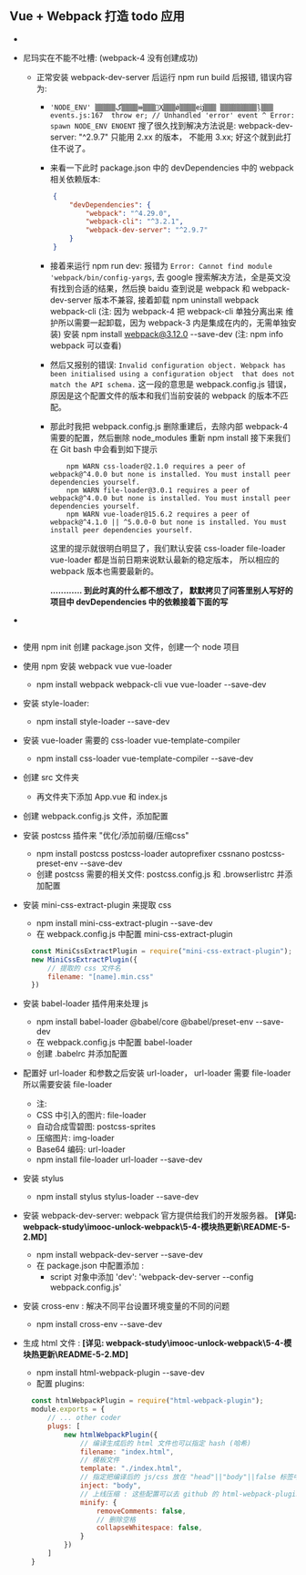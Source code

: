 ## Vue + Webpack 打造 todo 应用

- ~~~~~~~~~~~~~~~~~~~~~~~~~~~~

- 尼玛实在不能不吐槽: (webpack-4 没有创建成功)
    + 正常安装 webpack-dev-server 后运行 npm run build 后报错, 错误内容为: 
        - `'NODE_ENV' ▒▒▒▒▒ڲ▒▒▒▒ⲿ▒▒▒Ҳ▒▒▒ǿ▒▒▒▒еĳ▒▒▒ ▒▒▒▒▒▒▒▒▒ļ▒▒▒ events.js:167 
            throw er; // Unhandled 'error' event ^ Error: spawn NODE_ENV ENOENT`
          搜了很久找到解决方法说是: webpack-dev-server: "^2.9.7" 只能用 2.xx 的版本，
          不能用 3.xx; 好这个就到此打住不说了。
          
        - 来看一下此时 package.json 中的 devDependencies 中的 webpack 相关依赖版本: 
        ```json
            {
                "devDependencies": {
                    "webpack": "^4.29.0",
                    "webpack-cli": "^3.2.1",
                    "webpack-dev-server": "^2.9.7"
                }
            }
        ```
        - 接着来运行 npm run dev: 报错为 
            ```Error: Cannot find module 'webpack/bin/config-yargs```,
          去 google 搜索解决方法，全是英文没有找到合适的结果，然后换 baidu 查到说是 webpack 和 webpack-dev-server
          版本不兼容, 接着卸载 npm uninstall webpack webpack-cli (注: 因为 webpack-4 把 webpack-cli 单独分离出来
          维护所以需要一起卸载，因为 webpack-3 内是集成在内的，无需单独安装) 
          安装 npm install webpack@3.12.0 --save-dev (注: npm info webpack 可以查看)
          
        - 然后又报别的错误: 
            ``Invalid configuration object. Webpack has been initialised using a configuration object 
            that does not match the API schema.`` 
          这一段的意思是 webpack.config.js 错误，原因是这个配置文件的版本和我们当前安装的 webpack 的版本不匹配。 
          
        - 那此时我把 webpack.config.js 删除重建后，去除内部 webpack-4 需要的配置，然后删除 node_modules 重新 npm install
          接下来我们在 Git bash 中会看到如下提示 
          ```
              npm WARN css-loader@2.1.0 requires a peer of webpack@^4.0.0 but none is installed. You must install peer dependencies yourself.
              npm WARN file-loader@3.0.1 requires a peer of webpack@^4.0.0 but none is installed. You must install peer dependencies yourself.
              npm WARN vue-loader@15.6.2 requires a peer of webpack@^4.1.0 || ^5.0.0-0 but none is installed. You must install peer dependencies yourself.
          ```
          这里的提示就很明白明显了，我们默认安装 css-loader file-loader vue-loader 都是当前日期来说默认最新的稳定版本，
          所以相应的 webpack 版本也需要最新的。
          
          **............ 到此时真的什么都不想改了，
          默默拷贝了问答里别人写好的项目中 devDependencies 中的依赖接着下面的写**
- ~~~~~~~~~~~~~~~~~~~~~~~~~~~~



- 使用 npm init 创建 package.json 文件，创建一个 node 项目

- 使用 npm 安装 webpack vue vue-loader
    + npm install webpack webpack-cli vue vue-loader --save-dev
    
- 安装 style-loader: 
    + npm install style-loader --save-dev
        
- 安装 vue-loader 需要的 css-loader  vue-template-compiler
    + npm install css-loader vue-template-compiler --save-dev
    
- 创建 src 文件夹
    + 再文件夹下添加 App.vue 和 index.js
    
- 创建 webpack.config.js 文件，添加配置

- 安装 postcss 插件来 "优化/添加前缀/压缩css" 
    + npm install postcss postcss-loader autoprefixer cssnano postcss-preset-env --save-dev
    + 创建 postcss 需要的相关文件: postcss.config.js 和 .browserlistrc 并添加配置

- 安装 mini-css-extract-plugin 来提取 css
    + npm install mini-css-extract-plugin --save-dev
    + 在 webpack.config.js 中配置 mini-css-extract-plugin
    ```javascript
      const MiniCssExtractPlugin = require("mini-css-extract-plugin");
      new MiniCssExtractPlugin({
          // 提取的 css 文件名
          filename: "[name].min.css"
      })
    ```
    
- 安装 babel-loader 插件用来处理 js
    + npm install babel-loader @babel/core @babel/preset-env  --save-dev
    + 在 webpack.config.js 中配置 babel-loader
    + 创建 .babelrc 并添加配置
    
- 配置好 url-loader 和参数之后安装 url-loader， url-loader 需要 file-loader
   所以需要安装 file-loader 
   + 注: 
    - CSS 中引入的图片: file-loader
    - 自动合成雪碧图: postcss-sprites
    - 压缩图片: img-loader
    - Base64 编码: url-loader
   + npm install file-loader  url-loader --save-dev
   
- 安装 stylus 
   + npm install stylus stylus-loader --save-dev
  
- 安装 webpack-dev-server: webpack 官方提供给我们的开发服务器。 **[详见: webpack-study\imooc-unlock-webpack\5-4-模块热更新\README-5-2.MD]**
    + npm install webpack-dev-server --save-dev 
    + 在 package.json 中配置添加 : 
        - script 对象中添加 'dev': 'webpack-dev-server --config webpack.config.js'
- 安装 cross-env : 解决不同平台设置环境变量的不同的问题
    + npm install cross-env --save-dev
- 生成 html 文件 : **[详见: webpack-study\imooc-unlock-webpack\5-4-模块热更新\README-5-2.MD]**
    + npm install html-webpack-plugin --save-dev
    + 配置 plugins: 
    ```javascript
      const htmlWebpackPlugin = require("html-webpack-plugin");
      module.exports = {
          // ... other coder
          plugs: [
              new htmlWebpackPlugin({
                  // 编译生成后的 html 文件也可以指定 hash (哈希)
                  filename: "index.html",
                  // 模板文件
                  template: "./index.html",
                  // 指定把编译后的 js/css 放在 "head"||"body"||false 标签中
                  inject: "body",
                  // 上线压缩 : 这些配置可以去 github 的 html-webpack-plugin 库中查看
                  minify: {
                      removeComments: false,
                      // 删除空格
                      collapseWhitespace: false,
                  }
              })
          ]
      }
    ```    
      